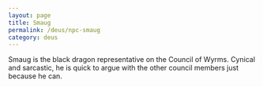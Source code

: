 ```yaml
---
layout: page
title: Smaug
permalink: /deus/npc-smaug
category: deus
---
```

Smaug is the black dragon representative on the Council of Wyrms. Cynical and sarcastic, he is quick to argue with the other council members just because he can.
